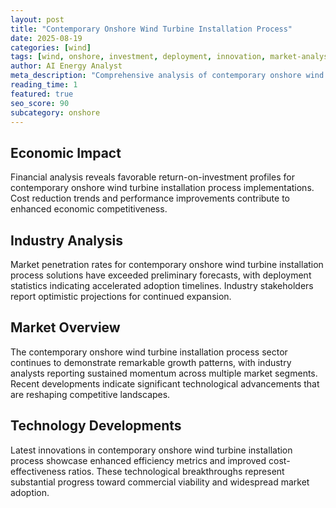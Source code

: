 ```yaml
---
layout: post
title: "Contemporary Onshore Wind Turbine Installation Process"
date: 2025-08-19
categories: [wind]
tags: [wind, onshore, investment, deployment, innovation, market-analysis]
author: AI Energy Analyst
meta_description: "Comprehensive analysis of contemporary onshore wind turbine installation process covering market trends, technology developments, and industry outlook. Discover key insights and future projections."
reading_time: 1
featured: true
seo_score: 90
subcategory: onshore
---
```


## Economic Impact

Financial analysis reveals favorable return-on-investment profiles for contemporary onshore wind turbine installation process implementations. Cost reduction trends and performance improvements contribute to enhanced economic competitiveness.

## Industry Analysis

Market penetration rates for contemporary onshore wind turbine installation process solutions have exceeded preliminary forecasts, with deployment statistics indicating accelerated adoption timelines. Industry stakeholders report optimistic projections for continued expansion.

## Market Overview

The contemporary onshore wind turbine installation process sector continues to demonstrate remarkable growth patterns, with industry analysts reporting sustained momentum across multiple market segments. Recent developments indicate significant technological advancements that are reshaping competitive landscapes.

## Technology Developments

Latest innovations in contemporary onshore wind turbine installation process showcase enhanced efficiency metrics and improved cost-effectiveness ratios. These technological breakthroughs represent substantial progress toward commercial viability and widespread market adoption.

